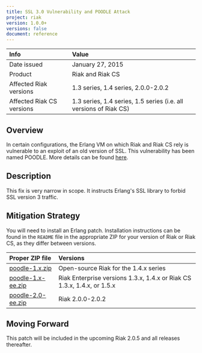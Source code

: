 ```yaml
---
title: SSL 3.0 Vulnerability and POODLE Attack
project: riak
version: 1.0.0+
versions: false
document: reference
---
```


Info | Value
:----|:-----
Date issued | January 27, 2015
Product | Riak and Riak CS
Affected Riak versions | 1.3 series, 1.4 series, 2.0.0-2.0.2
Affected Riak CS versions | 1.3 series, 1.4 series, 1.5 series (i.e. all versions of Riak CS)

## Overview

In certain configurations, the Erlang VM on which Riak and Riak CS rely
is vulnerable to an exploit of an old version of SSL. This vulnerability
has been named POODLE. More details can be found
[here](https://www.us-cert.gov/ncas/alerts/TA14-290A).

## Description

This fix is very narrow in scope. It instructs Erlang's SSL library to
forbid SSL version 3 traffic.

## Mitigation Strategy

You will need to install an Erlang patch. Installation instructions can
be found in the `README` file in the appropriate ZIP for your version
of Riak or Riak CS, as they differ between versions.

Proper ZIP file | Versions
:---------------|:--------
[poodle-1.x.zip](https://github.com/basho/basho_docs/raw/master/source/data/poodle-1.x.zip) | Open-source Riak for the 1.4.x series
[poodle-1.x-ee.zip](https://help.basho.com/attachments/token/WzPGUOg21jzJI4gWAdCSKP1Tv/?name=poodle-1.x-ee.zip) | Riak Enterprise versions 1.3.x, 1.4.x or Riak CS 1.3.x, 1.4.x, or 1.5.x
[poodle-2.0-ee.zip](https://help.basho.com/attachments/token/YuTdAzZw5XuR2ovqj6fwEKNGB/?name=poodle-2.0-ee.zip) | Riak 2.0.0-2.0.2

## Moving Forward

This patch will be included in the upcoming Riak 2.0.5 and all releases
thereafter.

